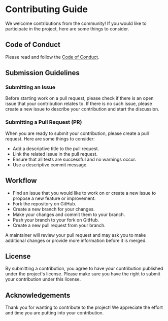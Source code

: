 # Contributing Guide

We welcome contributions from the community!
If you would like to participate in the project, here are some things to consider.

## Code of Conduct

Please read and follow the [Code of Conduct](./CODE_OF_CONDUCT.md).

## Submission Guidelines

### Submitting an Issue

Before starting work on a pull request, please check if there is an open issue that your contribution relates to.
If there is no such issue, please create a new issue to describe your contribution and start the discussion.

### Submitting a Pull Request (PR)

When you are ready to submit your contribution, please create a pull request.
Here are some things to consider:

- Add a descriptive title to the pull request.
- Link the related issue in the pull request.
- Ensure that all tests are successful and no warnings occur.
- Use a descriptive commit message.

## Workflow

- Find an issue that you would like to work on or create a new issue to propose a new feature or improvement.
- Fork the repository on GitHub.
- Create a new branch for your changes.
- Make your changes and commit them to your branch.
- Push your branch to your fork on GitHub.
- Create a new pull request from your branch.

A maintainer will review your pull request and may ask you to make additional changes
or provide more information before it is merged.

## License

By submitting a contribution, you agree to have your contribution published under the project's license.
Please make sure you have the right to submit your contribution under this license.

## Acknowledgements

Thank you for wanting to contribute to the project! We appreciate the effort and time you are putting into your contribution.
